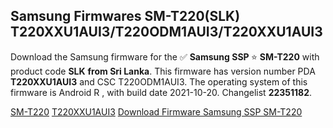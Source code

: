 <h2>Samsung Firmwares SM-T220(SLK) T220XXU1AUI3/T220ODM1AUI3/T220XXU1AUI3</h2>
Download the Samsung firmware for the ✅ <strong>Samsung SSP </strong> ⭐ <strong>SM-T220</strong> with product code <strong>SLK</strong> <strong> from Sri Lanka</strong>. This firmware has version number PDA <strong>T220XXU1AUI3</strong> and CSC T220ODM1AUI3. The operating system of this firmware is Android R , with build date 2021-10-20. Changelist <strong>22351182</strong>.


[SM-T220](https://samfirm.shop/samsung/model/SM-T220)
[T220XXU1AUI3](https://samfirm.shop/samsung/pda/T220XXU1AUI3)
[Download Firmware Samsung SSP SM-T220](https://samfirm.shop/samsung/firmware/466647)
